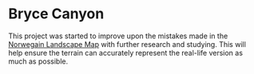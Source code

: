 # Bryce Canyon

This project was started to improve upon the mistakes made in the [Norwegain Landscape Map](/about/hobbies/games/minecraft/builds/norwegian-landscape) with further research and studying. This will help ensure the terrain can accurately represent the real-life version as much as possible.

